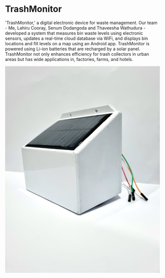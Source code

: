 # TrashMonitor
'TrashMonitor,' a digital electronic device for waste management. Our team - Me, Lahiru Cooray, Senum Dodangoda and Thaveesha Wathudura - developed a system that measures bin waste levels using electronic sensors, updates a real-time cloud database via WiFi, and displays bin locations and fill levels on a map using an Android app. TrashMonitor is powered using Li-ion batteries that are recharged by a solar panel. TrashMonitor not only enhances efficiency for trash collectors in urban areas but has wide applications in, factories, farms, and hotels.


![Our Device](https://github.com/NimsW20/TrashMonitor/blob/7be9201f8e31fa946c9982a015748e88a90a0f37/Images/Our%20device.jpg)

